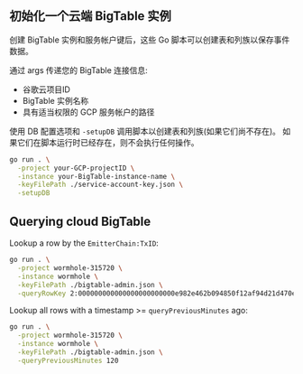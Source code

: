 ## 初始化一个云端 BigTable 实例

创建 BigTable 实例和服务帐户键后，这些 Go 脚本可以创建表和列族以保存事件数据。

通过 args 传递您的 BigTable 连接信息:
- 谷歌云项目ID
- BigTable 实例名称
- 具有适当权限的 GCP 服务帐户的路径

使用 DB 配置选项和 `-setupDB` 调用脚本以创建表和列族(如果它们尚不存在)。 如果它们在脚本运行时已经存在，则不会执行任何操作。

```bash
go run . \
  -project your-GCP-projectID \
  -instance your-BigTable-instance-name \
  -keyFilePath ./service-account-key.json \
  -setupDB
```

## Querying cloud BigTable

Lookup a row by the `EmitterChain:TxID`:

```bash
go run . \
  -project wormhole-315720 \
  -instance wormhole \
  -keyFilePath ./bigtable-admin.json \
  -queryRowKey 2:000000000000000000000000e982e462b094850f12af94d21d470e21be9d0e9:6
```

Lookup all rows with a timestamp >= `queryPreviousMinutes` ago:

```bash
go run . \
  -project wormhole-315720 \
  -instance wormhole \
  -keyFilePath ./bigtable-admin.json \
  -queryPreviousMinutes 120
```
